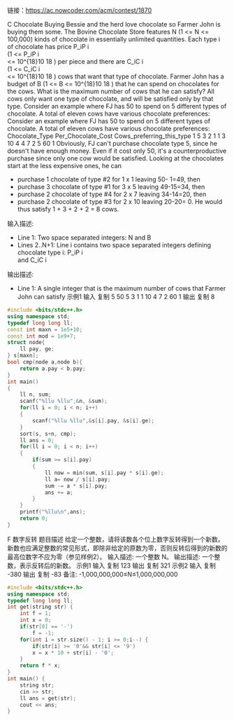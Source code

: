 链接：https://ac.nowcoder.com/acm/contest/1870


C Chocolate Buying
Bessie and the herd love chocolate so Farmer John is buying them some.
The Bovine Chocolate Store features N (1 <= N <= 100,000) kinds of chocolate in essentially unlimited quantities. Each type i of chocolate has price P_iP 
i
​	
  (1 <= P_iP 
i
​	
  <= 10^{18}10 
18
 ) per piece and there are C_iC 
i
​	
  (1 <= C_iC 
i
​	
  <= 10^{18}10 
18
 ) cows that want that type of chocolate.
Farmer John has a budget of B (1 <= B <= 10^{18}10 
18
 ) that he can spend on chocolates for the cows. What is the maximum number of cows that he can satisfy? All cows only want one type of chocolate, and will be satisfied only by that type.
Consider an example where FJ has 50 to spend on 5 different types of chocolate. A total of eleven cows have various chocolate preferences:
Consider an example where FJ has 50 to spend on 5 different types of chocolate.
A total of eleven cows have various chocolate preferences:
    Chocolate_Type    Per_Chocolate_Cost    Cows_preferring_this_type
          1                   5                      3
          2                   1                      1
          3                  10                      4
          4                   7                      2
          5                  60                      1
Obviously, FJ can't purchase chocolate type 5, since he doesn't have enough money. Even if it cost only 50, it's a counterproductive purchase since only one cow would be satisfied.
Looking at the chocolates start at the less expensive ones, he can
  * purchase 1 chocolate of type #2 for 1 x  1 leaving 50- 1=49, then
  * purchase 3 chocolate of type #1 for 3 x  5 leaving 49-15=34, then
  * purchase 2 chocolate of type #4 for 2 x  7 leaving 34-14=20, then
  * purchase 2 chocolate of type #3 for 2 x 10 leaving 20-20= 0.
He would thus satisfy 1 + 3 + 2 + 2 = 8 cows.

输入描述:
* Line 1: Two space separated integers: N and B
* Lines 2..N+1: Line i contains two space separated integers defining chocolate type i: P_iP 
i
​	
  and C_iC 
i
​	
 
输出描述:
* Line 1: A single integer that is the maximum number of cows that Farmer John can satisfy
示例1
输入
复制
5 50 
5 3 
1 1 
10 4 
7 2 
60 1 
输出
复制
8
```cpp
#include <bits/stdc++.h>
using namespace std;
typedef long long ll;
const int maxn = 1e5+10;
const int mod = 1e9+7;
struct node{
    ll pay, ge;
} s[maxn];
bool cmp(node a,node b){
    return a.pay < b.pay;
}
int main()
{
    ll n, sum;
    scanf("%llu %llu",&n, &sum);
    for(ll i = 0; i < n; i++)
    {
        scanf("%llu %llu",&s[i].pay, &s[i].ge);
    }
    sort(s, s+n, cmp);
    ll ans = 0;
    for(ll i = 0; i < n; i++)
    {
        if(sum >= s[i].pay)
        {
            ll now = min(sum, s[i].pay * s[i].ge);
            ll a= now / s[i].pay;
            sum -= a * s[i].pay;
            ans += a;
        }
    }
    printf("%llu\n",ans);
    return 0;
}
```
F 数字反转
题目描述 
给定一个整数，请将该数各个位上数字反转得到一个新数。新数也应满足整数的常见形式，即除非给定的原数为零，否则反转后得到的新数的最高位数字不应为零（参见样例2）。
输入描述:
一个整数 N。
输出描述:
一个整数，表示反转后的新数。
示例1
输入
复制
123
输出
复制
321
示例2
输入
复制
-380
输出
复制
-83
备注:
-1,000,000,000≤N≤1,000,000,000

```cpp
#include <bits/stdc++.h>
using namespace std;
typedef long long ll;
int get(string str) {
    int f = 1;
    int x = 0;
    if(str[0] == '-')
        f = -1;
    for(int i = str.size() - 1; i >= 0;i--) {
        if(str[i] >= '0'&& str[i] <= '9')
        x = x * 10 + str[i] - '0';
    }
    return f * x;
}
int main() {
    string str;
    cin >> str;
    ll ans = get(str);
    cout << ans;
}

```
